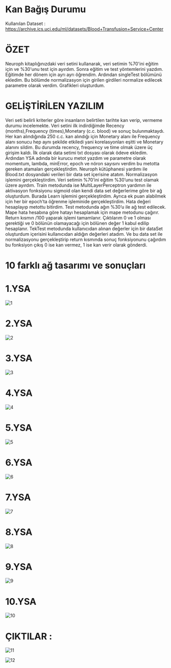 # Kan Bağış Durumu
Kullanılan Dataset : https://archive.ics.uci.edu/ml/datasets/Blood+Transfusion+Service+Center

# ÖZET
Neuroph kitaplığınızdaki veri setini kullanarak, veri setimin %70'ini eğitim için ve %30'unu test için ayırdım. 
Sonra eğitim ve test yöntemlerini yazdım. Eğitimde her dönem için ayrı ayrı öğrendim. Ardından singleTest bölümünü ekledim. 
Bu bölümde normalizasyon için girilen girdileri normalize edilecek parametre olarak verdim. Grafikleri oluşturdum.

# GELİŞTİRİLEN YAZILIM 
Veri seti belirli kriterler göre insanların belirtilen tarihte kan verip, vermeme durumu incelemekte. Veri 
setini ilk indirdiğimde Recency (months),Frequency (times),Monetary (c.c. blood) ve sonuç 
bulunmaktaydı. 
Her kan alındığında 250 c.c. kan alındığı için Monetary alanı ile Frequency alanı sonucu hep aynı şekilde 
etkiledi yani korelasyonları eşitti ve Monetary alanını sildim. Bu durumda recency, frequency ve time 
olmak üzere üç girişim kaldı. 
İlk olarak data setimi txt dosyası olarak ödeve ekledim. Ardından YSA adında bir kurucu metot yazdım 
ve parametre olarak momentum, lambda, minError, epoch ve nöron sayısını verdim bu metotta gereken 
atamaları gerçekleştirdim. Neuroph kütüphanesi yardımı ile Blood.txt dosyandaki verileri bir data set 
içerisine atatım. Normalizasyon işlemini gerçekleştirdim.
Veri setimin %70’ini eğitim %30’unu test olamak üzere ayırdım.
Train metodunda ise MultiLayerPerceptron yardımın ile aktivasyon fonksiyonu sigmoid olan kendi data 
set değerlerime göre bir ağ oluşturdum. Burada Learn işlemini gerçekleştirdim. Ayrıca ek puan alabilmek 
için her bir epoch’ta öğrenme işleminide gerçekleştirdim. Hata değeri hesaplayıp metottu bitirdim.
Test metodunda ağın %30’u ile ağ test edilecek.
Mape hata hesabına göre hatayı hesaplamak için mape metodunu çağırır. Return kısmın /100 yaparak 
işlemi tamamlanır.
Çıktılarım 0 ve 1 olması gerektiği ve 0 bölünün olamayacağı için bölünen değer 1 kabul edilip hesaplanır. 
TekTest metodunda kullanıcıdan alınan değerler için bir dataSet oluşturdum içerisini kullanıcıdan aldığın 
değerleri atadım. Ve bu data set ile normalizasyonu gerçekleştirip return kısmında sonuç fonksiyonunu 
çağırdım bu fonksiyon çıkış 0 ise kan vermez, 1 ise kan verir olarak gönderdi.

# 10 farklı ağ tasarımı ve sonuçları
# 1.YSA
![1](https://user-images.githubusercontent.com/61979226/136314378-9cc004ed-21a7-4aac-86b0-b364cd6a72d7.png)

# 2.YSA
![2](https://user-images.githubusercontent.com/61979226/136314431-5a2b57c1-9190-4e22-8100-b286a1050711.png)

# 3.YSA
![3](https://user-images.githubusercontent.com/61979226/136314438-01e3ad04-ea07-4722-9e90-0abebc0a7bd2.png)

# 4.YSA
![4](https://user-images.githubusercontent.com/61979226/136314460-14c1e333-ee0e-4dfa-bab0-2ab82390a501.png)

# 5.YSA
![5](https://user-images.githubusercontent.com/61979226/136314461-5db2e6e7-86bf-4556-8164-505aaec9a836.png)

# 6.YSA
![6](https://user-images.githubusercontent.com/61979226/136314470-1fbf5783-3355-4db9-90c9-e8fb82149785.png)

# 7.YSA
![7](https://user-images.githubusercontent.com/61979226/136314490-26a37289-ac0b-44a9-b058-aa5e4a041485.png)

# 8.YSA
![8](https://user-images.githubusercontent.com/61979226/136314499-ee9bcb0b-4639-415b-b528-41633f51a9a3.png)

# 9.YSA
![9](https://user-images.githubusercontent.com/61979226/136314508-037fd59f-8ec6-4a89-bd32-49aed8ddc41c.png)

# 10.YSA
![10](https://user-images.githubusercontent.com/61979226/136314522-032b6352-f431-4752-9a1a-999b52fe413c.png)

# ÇIKTILAR :

![11](https://user-images.githubusercontent.com/61979226/136314571-c02b4ca8-723f-4df3-b780-3750ce3bcf94.png)


![12](https://user-images.githubusercontent.com/61979226/136314574-01dfd1d5-1a52-410d-9f14-f3cc7abbd72a.png)









